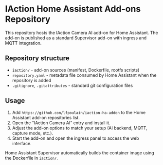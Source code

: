 ﻿# IAction Home Assistant Add-ons Repository

This repository hosts the IAction Camera AI add-on for Home Assistant. The add-on is published as a standard Supervisor add-on with ingress and MQTT integration.

## Repository structure
- `iaction/` - add-on sources (manifest, Dockerfile, rootfs scripts)
- `repository.yaml` - metadata file consumed by Home Assistant when the repository is added
- `.gitignore`, `.gitattributes` - standard git configuration files

## Usage
1. Add `https://github.com/lfpoulain/iaction-ha-addon` to the Home Assistant add-on repositories list.
2. Open the "IAction Camera AI" entry and install it.
3. Adjust the add-on options to match your setup (AI backend, MQTT, capture mode, etc.).
4. Start the add-on and open the ingress panel to access the web interface.

Home Assistant Supervisor automatically builds the container image using the Dockerfile in `iaction/`.